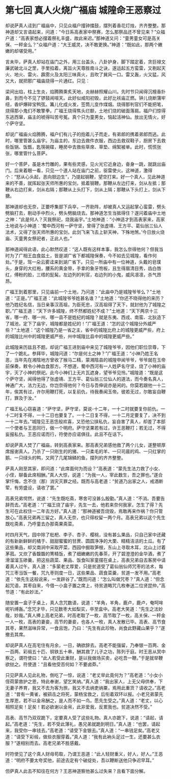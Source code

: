 # 第七回  真人火烧广福庙  城隍命王恶察过

却说萨真人迳到广福庙中，只见众福户撞钟擂鼓，摆列着香花灯烛，齐齐整整。那神道却又言语起来，问道：“今日系高表家中祭赛，怎么那祭品还不曾见来？”众福户道：“高表家想必摆着祭礼丰盛，故此来迟。”那神道又问：“童男童女可是高关保、一秤金么？”众福户道：“大王威灵，决不敢更换。”神道：“既如此，那两个嫩嫩的却堪受用。”

言未毕，萨真人却站在庙门之外，用三台盖头，八卦护身，脚下踏定着，贪巨禄文廉武破北斗之罡，手里掐着，离旨火天尊胜南斗之诀，遂运起五方蛮雷，又剔起天火、地火、雷火、霹雳火及太阳三味真火，且吹了巽风一口。雷又轰，火又猛，风又大，就把那广福庙烧得一片通红。只见：

梁间出焰，柱上生炎，焰腾腾熏炙天地，炎赫赫照耀山川。先时节只闻得沉檀香扑鼻，到而今不见了锣鼓闹喧天。此好似咸阳初毁，此好比袄庙正燃。钟儿烧断蒲牢纽，香炉爆碎宝鸭弦。篝儿化成火发，签筒儿变作煤烟。烧得那判官们不能把笔，烧得那小鬼们不敢擎拳。广福王烧得焦头烂额，土地们烧的破面落肩。福户们惊得东逃西窜，庙主的唬得叫苦号冤。真个只为童男女，恼起活神仙。放出无情火，好个萨守坚。

却说广福庙火焰腾腾，福户们有儿子的抱着儿子而走，有弟郎的携着弟郎而逃。此时，哪里管甚么庙宇。为庙主的，东边去救件衣服，西边去救双鞋子，厨房下去救些饭锅、饭甑，匙筷碗碟，睡房中去救些草席、草垫、绵絮被单。此时，慌慌张张，哪里管什么菩萨。

好一个菩萨，虽是木竹雕的，果有些灵感，见火光它近身边，奋身一跳，就跳出庙门。后来着眼一看，只见一个道人站在庙门之前，驱雷使火。这神道，激得个：“怒从心头起，恶向胆边生”，乃提起钢鞭，望空打来。好一个真人，见此神道来的不善，就挥起张天师所惠的宝剑，抵着钢鞭。那鞭从左边打来，剑从左抵；那鞭从右边打来，剑从右隔；那鞭从上头打下，剑从上隔；那鞭从下头打上，剑从下搪。

那神道却也无奈，正要呼集部下兵卒，一齐助阵，却被真人又运起掌心蛮雷，劈头劈脑打去，剔动手中烈火，劈头劈脑烧去。那神道怎生当抵得住？遂问着庙中土地之神：“此是何人？灭我祭祀，烧我庙宇。”土地神道：“小神适才到高表家来，高家土地说与小神道：‘蜀中西河有一萨守坚，曾得了张虚靖、王方平、葛仙翁三仙人法术，又得了张天师所惠的宝剑，此剑飞来飞去上斩天神，下殊地煞。’今日放火烧庙、灭童男女祭祀者，正此人也。”

那神道闻得此语，此心默然叹道：“这人既有这样本事，我怎么奈得他何？但我当时为了广相王血食兹土，皆是湖广省下都城隍保奏，今不如去见城隍，看作何处。”于是，驾一朵云雾迳来到湖广省下。只见一所庙中有一位神道，头戴的皂璞头，身穿的大红袍，腰系的黄金带，手拿的象牙笏板，且生得眉清目秀，齿白唇红，傅粉的脸，三绺的髭髯。左边列的判官，右边列的小鬼，威风凛凛，杀气昂昂。

广福王到着那里，只见庙前一个土地，乃问道：“此庙中乃是城隍爷爷么？”土地道：“正是。”广福王道：“此城隍爷爷姓甚名谁？”土地道：“你还不晓得他的来历？他乃姓纪名信，当日亲事汉高祖，为臣死忠，汉高祖得了天下，就封他为了城隍之职。”广福王道：“天下许多城隍，终不然都姓纪不成？”土地道：“天下两京十三省，哪一府、哪一州、哪一县不是姓纪的城隍？就是东夷、西戎、南蛮、北狄造下了城池，定下了庙宇，城隍都是姓纪的！”广福王道：“怎的这个城隍分外威严些？”土地道：“这个城隍乃是一省之主，省中的城隍比府上的城隍更威严些，府上的城隍比州中的城隍更威严些，州中城隍比县中的城隍更威严些。”

此城隍来历兹且不题。却说广福王进到庙中来见了城隍爷爷，因他们职位崇尊，下了一个跪礼。参拜毕，城隍问道：“尔是何土之神？”广福王道：“小神乃姓王名恶，当年先在湘陰地方曾收了猴马二精，蒙湘陰县的城隍申闻爷爷，爷爷就在玉帝前保奏，敕令小神血食那方。不想道，蜀中西河有一人姓萨名守坚，烧了小神的庙宇，灭了小神的祭祀。此今小神们上无片瓦遮身，望爷爷见怜。”城隍道：“既是这个萨守坚，闻得他得了张虚靖、王方平、葛仙翁三位仙人的道法，而今奏名真人，神通广大，法力无边，你岂奈得他何？今日与吾伸说亦是闲的。你莫若跟他一十二年，俟其有过，许尔用鞭打死，以复前仇，待我奏闻玉帝。彼若无过，尔敢妄自鞭打，罪及于汝。”

广福王私心窃喜道：“萨守坚，萨守坚，莫说-十二年，一十二时就要复你前仇。一十二时复不得，一十二日也要复了。一十二日复不得，一十二月定要复了，决不到一十二年去。”城隍见王恶恁般欢喜，又恐他公挟私仇，妄自害了真人，却差了本部一个使者与王恶同行，做一个明府。萨守坚果若有过，许王恶鞭打；若无过，不得妄报私仇。王恶应诺而行，符使亦应诺俱往。此且不在话下。

却说萨真人焚了广福庙，转到高表家来。那高表兄弟感他救了两个儿女，遂整顿厚席报谢真人。乃杀了一只刚生的的猪、一只柔毛的羊、一只司晨的鸡、一只红掌的鹅、一只绿头的鸭，又网了几尾锦鳞的鱼，摆列的齐齐整整。

萨真人刚至其家，即问道：“此席面何为而设？”高表道：“蒙先生法力救了小女、小侄，聊备此席相酬。”真人大惊，说道：“为我一人，宰此数生，吾之罪也。”遂合掌忏悔，念不住（那）消灾灭罪之经。既而与高老道：“贫道乃出家之人，戒酒断荤，有劳盛设，请收了罢。”

高表兄弟愕然，说道：“先生既吃斋，寒舍可没甚么殷勤。”真人道：“不消。吾要告辞而去。”高老道：“广福王烧了庙宇，先生一去，他若来奈何我家，怎生了得？先生可在此权住一二年去方好。”真人道：“那神道被吾烧毁，焉敢再来作祸？你只管放心。”高表兄弟再三留之，真人无奈，也只得权留一两个月。高表兄弟以这个先生既吃斋素，乃呼童去办那斋果斋菜。

时四月天气，园中除了枇杷、李子、杏子、樱桃，没有甚么果品，只自己家中还藏的有新新鲜鲜的橘于、甜甜蜜蜜的甘蔗、圆圆净净的大栗、精精洁洁的土瓜。有了这些果品，却又南涧中采取芹菜，西园中掘取笋根，东山上寻取木耳，北山上讨着茅菰。又炊了香馥馥的箐精饭，煮了细嫩嫩的先春茶，开了碧澄澄的金华酒，煮了滑溜溜玉碜羹，把这些蔬菜、果品、饭食叫家童摆在桌上，高表兄弟自去客房中请着真人过午。真人道：“多蒙老丈厚爱，只是贫道受了葛仙翁仙师咒枣的法术，每咒三枣当饭一餐，咒九枣则度一日，这些果品、蔬食菜羹，贫道一发不用。”高老道：“依先生这般说来，一发辟谷了。”既而问道：“怎么叫做咒枣？”真人道：“但念起咒语，其枣自来，今借一小盒子置之席上，待贫道略咒几枚奉送二位贤昆仲。”高节道：“有此妙法。”

随安置一盒子于桌上，真人念咒数语，说道：“羊角，羊角，鹿卢，鹿卢，奄呵哞呢叭缚轰。”念咒才毕，只见数枣大如梨实，卒至盒中。高老大笑道：“先生之法妙哉，妙哉。”真人捧上高老兄弟，时高老取了一枚，高节取了一枚，高关保、一秤金一人一枚，高表的妻妾，高节的妻妾，也各人一枚，真人发散已毕。高表、高节食其枣，果然滋味异常，一食且饱，乃曰：“先生有此珍物，尚食此野藏山果乎？”遂撤去其席。

却说萨真人在高宅住有月余，一日，确欲辞去。高老不能强留，乃奉银一百两、金一百两、彩缎五十匹、铜铁五十串，酬其救了儿子之功，陈列于庭。时王恶从冥中察之，谓符使曰：“此人若受此重财，是以我做场买卖，必吃吾一鞭。”于是就举鞭欲挞之。符使道：“且看他受否何如？不要卤莽。”

只见萨真人见此礼物，倒吃了一惊，说道：“老丈举此竟何为？”高老道：“小女小侄荷蒙救护之恩，特此奉谢，望乞笑纳。”真人道：“我出家人，上无父母供奉，下无妻子养育，我又不去为客为旅，我又不去纳吏纳粟，焉用此重货？请收之。”高老道：“昔有一黄雀，被鹞击之将死，蒙杨宝救之，后衔着双环以报。小老兄弟蒙先生厚恩，若不以金帛酬之，是人而不如一鸟。愿先生受之。”真人道：“老丈，以心相照足矣！足矣！若必欲谢以金帛，此非爱我，反累我也。贫道决然不受。”

高表、高节乃双双跪下，定要真人受了这些礼物。真人亦跪下，说道：“请起，请起。”高老道：“先生，若不受此薄礼，愚兄弟就跪到明日。”真人道：“也罢，请起来，我受你一串钱去。”高老道：“请受下金银去。”真人道：“一串钱足矣。”高老又道：“请受下彩缎，做些衣服穿着。”真人道：“我有此衲头足过一生，还要甚么衣服？”遂相别而去。高老兄弟不胜感戴。

时符使见了这个真人财毋苟取，乃谓王恶道：“此人轻财重义，好人，好人。”王恶道：“明府不要太夸奖他，前途去定有个破绽处，吾以鞭断送他只争迟早耳。”

但萨真人此去不知往在何方？王恶神道察他甚么过失来？且看下面分解。
